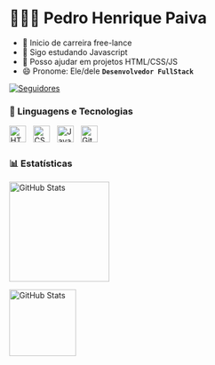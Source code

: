 # 👩🏻‍💻 Pedro Henrique Paiva
- 🔭 Inicio de carreira free-lance
- 🌱 Sigo estudando Javascript
- 🤔 Posso ajudar em projetos  HTML/CSS/JS
- 😄 Pronome: Ele/dele
**`Desenvolvedor FullStack`**


<p>
    </a>
    <a href="https://github.com/Larissakich?tab=followers">
        <img 
            alt="Seguidores" 
            title="Me siga no GitHub" 
            src="https://custom-icon-badges.demolab.com/github/followers/PEDRODEVARTS1?color=236ad3&labelColor=1155ba&style=for-the-badge&logo=github&label=Seguidores&logoColor=white"
        />
    </a>
</p>


### 🤖 Linguagens e Tecnologias

<img 
    align="left" 
    alt="HTML"
    title="HTML" 
    width="30px" 
    style="padding-right: 10px;" 
    src="https://cdn.jsdelivr.net/gh/devicons/devicon@latest/icons/html5/html5-original.svg" 
/>
<img 
    align="left" 
    alt="CSS" 
    title="CSS"
    width="30px" 
    style="padding-right: 10px;" 
    src="https://cdn.jsdelivr.net/gh/devicons/devicon@latest/icons/css3/css3-original.svg" 
/>
<img 
    align="left" 
    alt="JavaScript" 
    title="JavaScript"
    width="30px" 
    style="padding-right: 10px;" 
    src="https://cdn.jsdelivr.net/gh/devicons/devicon@latest/icons/javascript/javascript-original.svg" 
/>

<img 
    align="left" 
    alt="Git" 
    title="Git"
    width="30px" 
    style="padding-right: 10px;" 
    src="https://cdn.jsdelivr.net/gh/devicons/devicon@latest/icons/git/git-original.svg" 
/>


<br/>
<br/>

### 📊 Estatísticas

<p>
    <img 
      alt="GitHub Stats" 
      height="180em" 
      style="padding-right: 10px;" 
      src="https://github-readme-stats.vercel.app/api?username=PEDRODEVARTS1&show_icons=true&theme=tokyonight&include_all_commits=true&locale=pt-br" 
    />
<p>
    <img 
    alt="GitHub Stats" 
    height="120em" 
    src="https://github-readme-stats.vercel.app/api/top-langs/?username=PEDRODEVARTS1&theme=tokyonight&layout=compact&custom_title=Tecnologias&langs_count=9" 
/>
</p>

